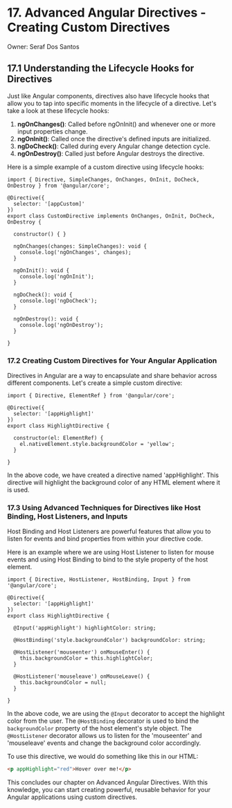 # 17. Advanced Angular Directives - Creating Custom Directives

Owner: Seraf Dos Santos

## 17.1 Understanding the Lifecycle Hooks for Directives

Just like Angular components, directives also have lifecycle hooks that allow you to tap into specific moments in the lifecycle of a directive. Let's take a look at these lifecycle hooks:

1. **ngOnChanges()**: Called before ngOnInit() and whenever one or more input properties change.
2. **ngOnInit()**: Called once the directive's defined inputs are initialized.
3. **ngDoCheck()**: Called during every Angular change detection cycle.
4. **ngOnDestroy()**: Called just before Angular destroys the directive.

Here is a simple example of a custom directive using lifecycle hooks:

```tsx
import { Directive, SimpleChanges, OnChanges, OnInit, DoCheck, OnDestroy } from '@angular/core';

@Directive({
  selector: '[appCustom]'
})
export class CustomDirective implements OnChanges, OnInit, DoCheck, OnDestroy {

  constructor() { }

  ngOnChanges(changes: SimpleChanges): void {
    console.log('ngOnChanges', changes);
  }

  ngOnInit(): void {
    console.log('ngOnInit');
  }

  ngDoCheck(): void {
    console.log('ngDoCheck');
  }

  ngOnDestroy(): void {
    console.log('ngOnDestroy');
  }

}

```

### 17.2 Creating Custom Directives for Your Angular Application

Directives in Angular are a way to encapsulate and share behavior across different components. Let's create a simple custom directive:

```tsx
import { Directive, ElementRef } from '@angular/core';

@Directive({
  selector: '[appHighlight]'
})
export class HighlightDirective {

  constructor(el: ElementRef) {
    el.nativeElement.style.backgroundColor = 'yellow';
  }

}

```

In the above code, we have created a directive named 'appHighlight'. This directive will highlight the background color of any HTML element where it is used.

### 17.3 Using Advanced Techniques for Directives like Host Binding, Host Listeners, and Inputs

Host Binding and Host Listeners are powerful features that allow you to listen for events and bind properties from within your directive code.

Here is an example where we are using Host Listener to listen for mouse events and using Host Binding to bind to the style property of the host element.

```tsx
import { Directive, HostListener, HostBinding, Input } from '@angular/core';

@Directive({
  selector: '[appHighlight]'
})
export class HighlightDirective {

  @Input('appHighlight') highlightColor: string;

  @HostBinding('style.backgroundColor') backgroundColor: string;

  @HostListener('mouseenter') onMouseEnter() {
    this.backgroundColor = this.highlightColor;
  }

  @HostListener('mouseleave') onMouseLeave() {
    this.backgroundColor = null;
  }

}

```

In the above code, we are using the `@Input` decorator to accept the highlight color from the user. The `@HostBinding` decorator is used to bind the `backgroundColor` property of the host element's style object. The `@HostListener` decorator allows us to listen for the 'mouseenter' and 'mouseleave' events and change the background color accordingly.

To use this directive, we would do something like this in our HTML:

```html
<p appHighlight="red">Hover over me!</p>

```

This concludes our chapter on Advanced Angular Directives. With this knowledge, you can start creating powerful, reusable behavior for your Angular applications using custom directives.